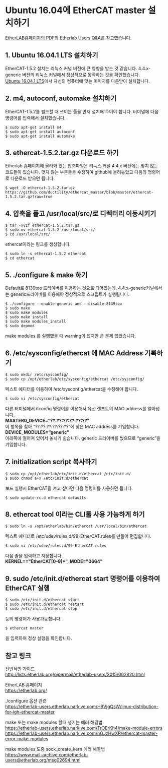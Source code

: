 # Ubuntu 16.04에 EtherCAT master 설치하기

[EtherLAB홈페이지의 PDF](http://www.etherlab.org/download/ethercat/ethercat-1.5.2.pdf)와 [Etherlab Users Q&A](http://lists.etherlab.org/pipermail/etherlab-users/2015/002820.html)를 참고했습니다.

## 1.	Ubuntu 16.04.1 LTS 설치하기
EtherCAT-1.5.2 설치는 리눅스 커널 버전에 큰 영향을 받는 것 같습니다. 4.4.x-generic 버전의 리눅스 커널에서 정상적으로 동작하는 것을 확인했습니다.   
[Ubuntu 16.04.1 LTS](http://old-releases.ubuntu.com/releases/xenial/)에서 자신의 컴퓨터에 맞는 이미지를 다운받아 설치합니다.

## 2.	m4, autoconf, automake 설치하기
EtherCAT-1.5.2를 빌드할 때 쓰이는 툴을 먼저 설치해 주어야 합니다.
터미널에 다음 명령어를 입력해서 설치했습니다.

```
$ sudo apt-get install m4
$ sudo apt-get install autoconf
$ sudo apt-get install automake
```

## 3.	ethercat-1.5.2.tar.gz 다운로드 하기
Etherlab 홈페이지에 올라와 있는 압축파일은 리눅스 커널 4.4.x 버전에는 맞지 않는 코드들이 있습니다. 맞지 않는 부분들을 수정하여 github에 올려놓았고 다음의 명령어로 다운로드 받으면 됩니다.   
```
$ wget -O ethercat-1.5.2.tar.gz https://github.com/ductility/ethercat_master/blob/master/ethercat-1.5.2.tar.gz?raw=true
```

## 4.	압축을 풀고 /usr/local/src/로 디렉터리 이동시키기
```
$ tar -xvzf ethercat-1.5.2.tar.gz
$ sudo mv ethercat-1.5.2 /usr/local/src/
$ cd /usr/local/src/
```
ethercat이라는 링크를 생성합니다.
```
$ sudo ln -s ethercat-1.5.2 ethercat
$ cd ethercat
```

## 5.	./configure & make 하기
Default로 8139too 드라이버를 이용하는 것으로 되어있는데, 4.4.x-generic커널에서는 generic드라이버를 이용해야 정상적으로 스크립트가 실행됩니다.   
```
$ ./configure --enable-generic and --disable-8139too
$ sudo make
$ sudo make modules
$ sudo make install
$ sudo make modules_install
$ sudo depmod
```
make modules 를 실행했을 때 warning이 뜨지만 큰 문제 없었습니다.

## 6.	/etc/sysconfig/ethercat 에 MAC Address 기록하기
```
$ sudo mkdir /etc/sysconfig/
$ sudo cp /opt/etherlab/etc/sysconfig/ethercat /etc/sysconfig/
```
텍스트 에디터를 이용하여 /etc/sysconfig/ethercat을 수정해야 합니다.
```
$ sudo vi /etc/sysconfig/ethercat
```

다른 터미널에서 ifconfig 명령어를 이용해서 유선 랜포트의 MAC address를 알아냅니다.   
**MASTER0_DEVICE=“??:??:??:??:??:??"**   
이 항목을 찾아 “??:??:??:??:??:??”에 찾은 MAC address를 기입합니다.   
**DEVICE_MODULES=“generic"**   
아래쪽에 떨어져 있어서 놓치기 쉽습니다. generic 드라이버를 썼으므로 “generic”을 기입합니다.

## 7.	initialization script 복사하기
```
$ sudo cp /opt/etherlab/etc/init.d/ethercat /etc/init.d/
$ sudo chmod a+x /etc/init.d/ethercat
```
보드 실행시 EtherCAT을 켜고 싶다면 다음 명령어를 사용하면 됩니다.
```
$ sudo update-rc.d ethercat defaults
```

## 8.	ethercat tool 이라는 CLI툴 사용 가능하게 하기
```
$ sudo ln -s /opt/etherlab/bin/ethercat /usr/local/bin/ethercat
```
텍스트 에디터로 /etc/udev/rules.d/99-EtherCAT.rules를 만들어 편집합니다.   
```
$ sudo vi /etc/udev/rules.d/99-EtherCAT.rules
```
다음 줄을 입력하고 저장합니다.   
**KERNEL=="EtherCAT[0-9]*", MODE="0664"**

## 9.	sudo /etc/init.d/ethercat start 명령어를 이용하여 EtherCAT 실행
```
$ sudo /etc/init.d/ethercat start
$ sudo /etc/init.d/ethercat restart
$ sudo /etc/init.d/ethercat stop
```
등의 명령어가 사용가능합니다.

```
$ ethercat master
```
을 입력하여 정상 실행을 확인합니다.

## 참고 링크

전반적인 가이드   
http://lists.etherlab.org/pipermail/etherlab-users/2015/002820.html 

EtherLAB 홈페이지   
https://etherlab.org/


./configure 옵션 관련   
https://etherlab-users.etherlab.narkive.com/H9VjgQsW/linux-distribution-for-igh-ethercat-master

make 또는 make modules 할때 생기는 에러 해결법  
https://etherlab-users.etherlab.narkive.com/TrOErKh4/make-module-errors
https://etherlab-users.etherlab.narkive.com/nGJzHwXR/ethercat-master-error-make-modules 



make modules 도중 sock_create_kern 에러 해결법   
https://www.mail-archive.com/etherlab-users@etherlab.org/msg02694.html